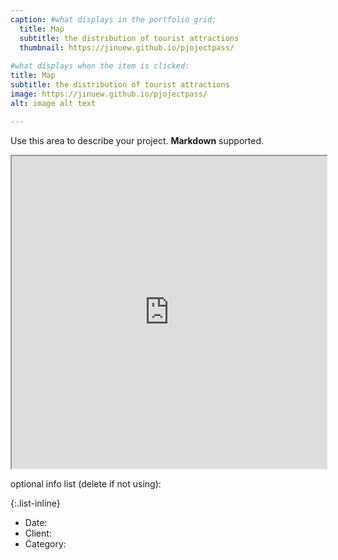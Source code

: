 ```yaml
---
caption: #what displays in the portfolio grid:
  title: Map
  subtitle: the distribution of tourist attractions
  thumbnail: https://jinuew.github.io/pjojectpass/
  
#what displays when the item is clicked:
title: Map
subtitle: the distribution of tourist attractions
image: https://jinuew.github.io/pjojectpass/
alt: image alt text

---
```

Use this area to describe your project. **Markdown** supported.

<iframe src="https://jinuew.github.io/pjojectpass/" width="100%" height="500px"></iframe>

optional info list (delete if not using):

{:.list-inline} 
- Date: 
- Client: 
- Category: 

